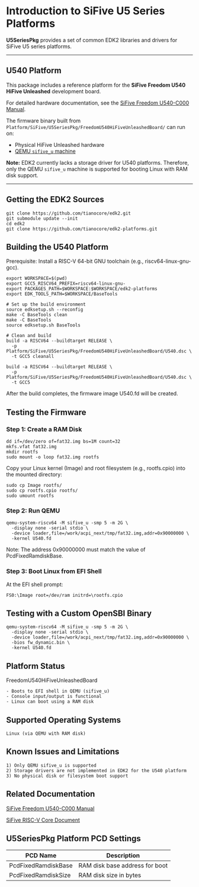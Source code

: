# Introduction to SiFive U5 Series Platforms

**U5SeriesPkg** provides a set of common EDK2 libraries and drivers for SiFive U5 series platforms.

---

## U540 Platform

This package includes a reference platform for the **SiFive Freedom U540 HiFive Unleashed** development board.

For detailed hardware documentation, see the [SiFive Freedom U540-C000 Manual](https://www.sifive.com).

The firmware binary built from
`Platform/SiFive/U5SeriesPkg/FreedomU540HiFiveUnleashedBoard/`
can run on:

- Physical HiFive Unleashed hardware
- [QEMU `sifive_u` machine](https://git.qemu.org/?p=qemu.git;a=summary)

**Note:** EDK2 currently lacks a storage driver for U540 platforms. Therefore, only the QEMU `sifive_u` machine is supported for booting Linux with RAM disk support.

---

## Getting the EDK2 Sources

```
git clone https://github.com/tianocore/edk2.git
git submodule update --init
cd edk2
git clone https://github.com/tianocore/edk2-platforms.git
```

## Building the U540 Platform

Prerequisite: Install a RISC-V 64-bit GNU toolchain (e.g., riscv64-linux-gnu-gcc).


```
export WORKSPACE=$(pwd)
export GCC5_RISCV64_PREFIX=riscv64-linux-gnu-
export PACKAGES_PATH=$WORKSPACE:$WORKSPACE/edk2-platforms
export EDK_TOOLS_PATH=$WORKSPACE/BaseTools

# Set up the build environment
source edksetup.sh --reconfig
make -C BaseTools clean
make -C BaseTools
source edksetup.sh BaseTools

# Clean and build
build -a RISCV64 --buildtarget RELEASE \
  -p Platform/SiFive/U5SeriesPkg/FreedomU540HiFiveUnleashedBoard/U540.dsc \
  -t GCC5 cleanall

build -a RISCV64 --buildtarget RELEASE \
  -p Platform/SiFive/U5SeriesPkg/FreedomU540HiFiveUnleashedBoard/U540.dsc \
  -t GCC5
```

After the build completes, the firmware image U540.fd will be created.

## Testing the Firmware
### Step 1: Create a RAM Disk
```
dd if=/dev/zero of=fat32.img bs=1M count=32
mkfs.vfat fat32.img
mkdir rootfs
sudo mount -o loop fat32.img rootfs
```

Copy your Linux kernel (Image) and root filesystem (e.g., rootfs.cpio) into the mounted directory:
```
sudo cp Image rootfs/
sudo cp rootfs.cpio rootfs/
sudo umount rootfs
```

### Step 2: Run QEMU
```
qemu-system-riscv64 -M sifive_u -smp 5 -m 2G \
  -display none -serial stdio \
  -device loader,file=/work/acpi_next/tmp/fat32.img,addr=0x90000000 \
  -kernel U540.fd
```

Note: The address 0x90000000 must match the value of PcdFixedRamdiskBase.

### Step 3: Boot Linux from EFI Shell

At the EFI shell prompt:
```
FS0:\Image root=/dev/ram initrd=\rootfs.cpio
```

## Testing with a Custom OpenSBI Binary
```
qemu-system-riscv64 -M sifive_u -smp 5 -m 2G \
  -display none -serial stdio \
  -device loader,file=/work/acpi_next/tmp/fat32.img,addr=0x90000000 \
  -bios fw_dynamic.bin \
  -kernel U540.fd
```

## Platform Status

FreedomU540HiFiveUnleashedBoard

    - Boots to EFI shell in QEMU (sifive_u)
    - Console input/output is functional
    - Linux can boot using a RAM disk

## Supported Operating Systems

    Linux (via QEMU with RAM disk)

## Known Issues and Limitations

    1) Only QEMU sifive_u is supported
    2) Storage drivers are not implemented in EDK2 for the U540 platform
    3) No physical disk or filesystem boot support

## Related Documentation

[SiFive Freedom U540-C000 Manual](https://sifive.cdn.prismic.io/sifive%2F834354f0-08e6-423c-bf1f-0cb58ef14061_fu540-c000-v1.0.pdf)

[SiFive RISC-V Core Document](https://www.sifive.com/documentation)


## U5SeriesPkg Platform PCD Settings
|PCD Name            |	Description                   |
|--------------------|--------------------------------|
|PcdFixedRamdiskBase |	RAM disk base address for boot|
|PcdFixedRamdiskSize |	RAM disk size in bytes        |
